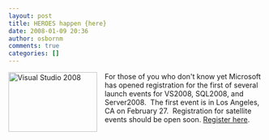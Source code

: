 ```yaml
---
layout: post
title: HEROES happen {here}
date: 2008-01-09 20:36
author: osbornm
comments: true
categories: []
---
```

<p><a href="http://blog.osbornm.com/images/blog_osbornm_com/WindowsLiveWriter/HEROEShappenhere_B1C5/vslogo_4.jpg"><img style="border-top-width: 0px; border-left-width: 0px; border-bottom-width: 0px; margin: 0px 15px 0px 0px; border-right-width: 0px" height="118" alt="Visual Studio 2008" src="http://blog.osbornm.com/images/blog_osbornm_com/WindowsLiveWriter/HEROEShappenhere_B1C5/vslogo_thumb_1.jpg" width="175" align="left" border="0" /></a>For those of you who don't know yet Microsoft has opened registration for the first of several launch events for VS2008, SQL2008, and Server2008.  The first event is in Los Angeles, CA on February 27.  Registration for satellite events should be open soon. <a href="http://www.heroeshappenhere.com/" target="_blank">Register here</a>.</p>
